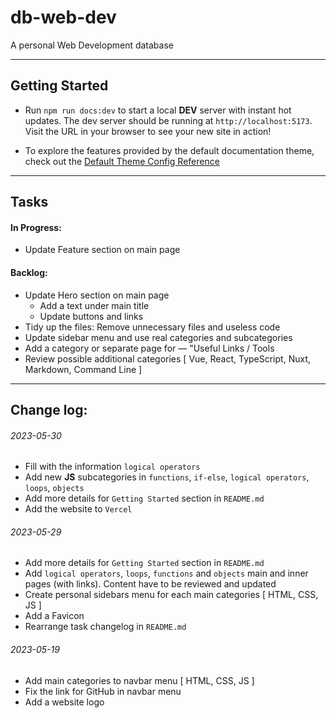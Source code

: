 # db-web-dev

A personal Web Development database

---

## Getting Started

- Run `npm run docs:dev` to start a local **DEV** server with instant hot updates. The dev server should be running at `http://localhost:5173`. Visit the URL in your browser to see your new site in action!

- To explore the features provided by the default documentation theme, check out the  [Default Theme Config Reference ](https://vitepress.dev/reference/default-theme-config)

---
## Tasks

#### In Progress:

- Update Feature section on main page

#### Backlog:

- Update Hero section on main page
   - Add a text under main title
   - Update buttons and links
- Tidy up the files: Remove unnecessary files and useless code
- Update sidebar menu and use real categories and subcategories
- Add a category or separate page for — "Useful Links / Tools
- Review possible additional categories [ Vue, React, TypeScript, Nuxt, Markdown, Command Line ]

---

## Change log:

###### 2023-05-30

- Fill with the information `logical operators`
- Add new **JS** subcategories in  `functions`, `if-else`, `logical operators`, `loops`, `objects`
- Add more details for `Getting Started` section in `README.md`
- Add the website to `Vercel`

###### 2023-05-29

- Add more details for `Getting Started` section in `README.md`
- Add `logical operators`, `loops`, `functions` and `objects` main and inner pages (with links). Content have to be reviewed and updated
- Create personal sidebars menu for each main categories [ HTML, CSS, JS ]
- Add a Favicon
- Rearrange task changelog in `README.md`

###### 2023-05-19

- Add main categories to navbar menu [ HTML, CSS, JS ]
- Fix the link for GitHub in navbar menu
- Add a website logo
